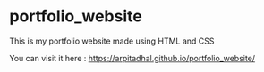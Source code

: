 # portfolio_website
This is my portfolio website made using HTML and CSS

You can visit it here : https://arpitadhal.github.io/portfolio_website/
